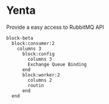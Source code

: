 # Yenta

Provide a easy access to RubbitMQ API

```mermaid
block-beta
  block:consumer:2
    columns 3
      block:config
        columns 3
        Exchange Queue Binding
      end
      block:worker:2
        columns 2
        routin
      end
  end
```
